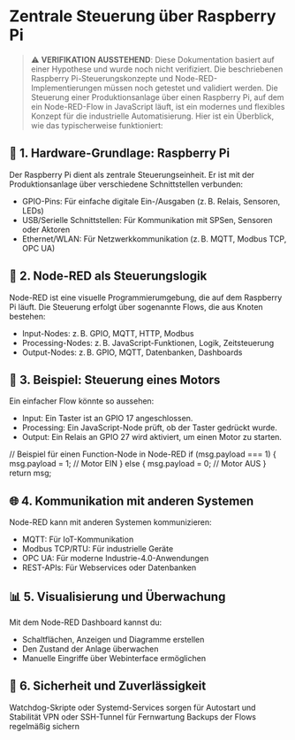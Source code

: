 # Zentrale Steuerung über Raspberry Pi

> ⚠️ **VERIFIKATION AUSSTEHEND**: Diese Dokumentation basiert auf einer Hypothese und wurde noch nicht verifiziert. Die beschriebenen Raspberry Pi-Steuerungskonzepte und Node-RED-Implementierungen müssen noch getestet und validiert werden.
Die Steuerung einer Produktionsanlage über einen Raspberry Pi, auf dem ein Node-RED-Flow in JavaScript läuft, ist ein modernes und flexibles Konzept für die industrielle Automatisierung. Hier ist ein Überblick, wie das typischerweise funktioniert:  

## 🔧 1. Hardware-Grundlage: Raspberry Pi 

Der Raspberry Pi dient als zentrale Steuerungseinheit. Er ist mit der Produktionsanlage über verschiedene Schnittstellen verbunden: 

* GPIO-Pins: Für einfache digitale Ein-/Ausgaben (z. B. Relais, Sensoren, LEDs) 
* USB/Serielle Schnittstellen: Für Kommunikation mit SPSen, Sensoren oder Aktoren 
* Ethernet/WLAN: Für Netzwerkkommunikation (z. B. MQTT, Modbus TCP, OPC UA) 
 
## 🧠 2. Node-RED als Steuerungslogik 

Node-RED ist eine visuelle Programmierumgebung, die auf dem Raspberry Pi läuft. Die Steuerung erfolgt über sogenannte Flows, die aus Knoten bestehen: 

* Input-Nodes: z. B. GPIO, MQTT, HTTP, Modbus 
* Processing-Nodes: z. B. JavaScript-Funktionen, Logik, Zeitsteuerung 
* Output-Nodes: z. B. GPIO, MQTT, Datenbanken, Dashboards 

## 🧩 3. Beispiel: Steuerung eines Motors 

Ein einfacher Flow könnte so aussehen: 

* Input: Ein Taster ist an GPIO 17 angeschlossen. 
* Processing: Ein JavaScript-Node prüft, ob der Taster gedrückt wurde. 
* Output: Ein Relais an GPIO 27 wird aktiviert, um einen Motor zu starten. 

// Beispiel für einen Function-Node in Node-RED 
if (msg.payload === 1) { 
    msg.payload = 1; // Motor EIN 
} else { 
    msg.payload = 0; // Motor AUS 
} 
return msg; 
 

## 🌐 4. Kommunikation mit anderen Systemen 

Node-RED kann mit anderen Systemen kommunizieren: 

* MQTT: Für IoT-Kommunikation 
* Modbus TCP/RTU: Für industrielle Geräte 
* OPC UA: Für moderne Industrie-4.0-Anwendungen 
* REST-APIs: Für Webservices oder Datenbanken 
 

## 📊 5. Visualisierung und Überwachung 

Mit dem Node-RED Dashboard kannst du: 

* Schaltflächen, Anzeigen und Diagramme erstellen 
* Den Zustand der Anlage überwachen 
* Manuelle Eingriffe über Webinterface ermöglichen 

## 🔐 6. Sicherheit und Zuverlässigkeit 

Watchdog-Skripte oder Systemd-Services sorgen für Autostart und Stabilität 
VPN oder SSH-Tunnel für Fernwartung 
Backups der Flows regelmäßig sichern 